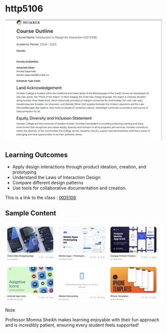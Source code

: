 # http5106

![course outline](courseoutlineixd5106.png)

## Learning Outcomes
- Apply design interactions through product ideation, creation, and prototyping
- Understand the Laws of Interaction Design
- Compare different design patterns
- Use tools for collaborative documentation and creation.

This is a link to the class : [IXD5106](https://humber.ca/transferoptions/course-outlines/outline.html?code=IXD%205106&view=1&year=2024)

## Sample Content

![figma](figma.png)

>[!Note]
Professor Momna Sheikh makes learning enjoyable with their fun approach and is incredibly patient, ensuring every student feels supported!